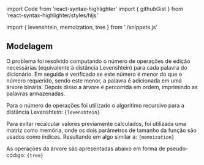 import Code from 'react-syntax-highlighter'
import { githubGist } from 'react-syntax-highlighter/styles/hljs'

import { levenshtein, memoization, tree } from './snippets.js'

## Modelagem

O problema foi resolvido computando o número de operações de edição necessárias (equivalente
à distância Levenshtein) para cada palavra do dicionário. Em seguida é verificado se este
número é menor do que o número requerido, sendo este menor, a palavra é adicionada em uma árvore
binária.
Depois disso a árvore é percorrida em ordem, imprimindo as palavras armazenadas.

Para o número de operações foi utilizado o algorítimo recursivo para a distância Levenshtein:
<Code language="c" style={githubGist}>{levenshtein}</Code>

Para evitar recalcular valores previamente calculados, foi utilizada uma matriz como memória, onde
os dois parâmetros de tamanho da função são usados como índices. Resultando em algo similar a:
<Code language="c" style={githubGist}>{memoization}</Code>

As operações da árvore são apresentadas abaixo em forma de pseudo-código:
<Code language="c" style={githubGist}>{tree}</Code>
